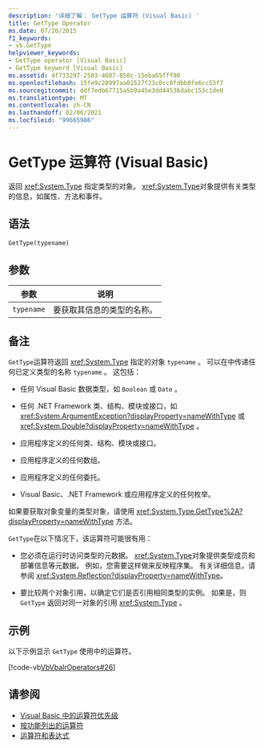 ```yaml
---
description: '详细了解： GetType 运算符 (Visual Basic) '
title: GetType Operator
ms.date: 07/20/2015
f1_keywords:
- vb.GetType
helpviewer_keywords:
- GetType operator [Visual Basic]
- GetType keyword [Visual Basic]
ms.assetid: 4f733297-2503-4607-850c-15eba65fff90
ms.openlocfilehash: 15fe9c28997aa01527f23c0cc8fdbb0fe6cc53f7
ms.sourcegitcommit: ddf7edb67715a5b9a45e3dd44536dabc153c1de0
ms.translationtype: MT
ms.contentlocale: zh-CN
ms.lasthandoff: 02/06/2021
ms.locfileid: "99665986"
---
```

# <a name="gettype-operator-visual-basic"></a>GetType 运算符 (Visual Basic)

返回 <xref:System.Type> 指定类型的对象。 <xref:System.Type>对象提供有关类型的信息，如属性、方法和事件。  
  
## <a name="syntax"></a>语法  
  
```vb  
GetType(typename)  
```  
  
## <a name="parameters"></a>参数  
  
|参数|说明|  
|---|---|  
|`typename`|要获取其信息的类型的名称。|  
  
## <a name="remarks"></a>备注  

 `GetType`运算符返回 <xref:System.Type> 指定的对象 `typename` 。 可以在中传递任何已定义类型的名称 `typename` 。 这包括：  
  
- 任何 Visual Basic 数据类型，如 `Boolean` 或 `Date` 。  
  
- 任何 .NET Framework 类、结构、模块或接口，如 <xref:System.ArgumentException?displayProperty=nameWithType> 或 <xref:System.Double?displayProperty=nameWithType> 。  
  
- 应用程序定义的任何类、结构、模块或接口。  
  
- 应用程序定义的任何数组。  
  
- 应用程序定义的任何委托。  
  
- Visual Basic、.NET Framework 或应用程序定义的任何枚举。  
  
 如果要获取对象变量的类型对象，请使用 <xref:System.Type.GetType%2A?displayProperty=nameWithType> 方法。  
  
 `GetType`在以下情况下，该运算符可能很有用：  
  
- 您必须在运行时访问类型的元数据。 <xref:System.Type>对象提供类型成员和部署信息等元数据。 例如，您需要这样做来反映程序集。 有关详细信息，请参阅 <xref:System.Reflection?displayProperty=nameWithType>。  
  
- 要比较两个对象引用，以确定它们是否引用相同类型的实例。 如果是，则 `GetType` 返回对同一对象的引用 <xref:System.Type> 。  
  
## <a name="example"></a>示例  

 以下示例显示 `GetType` 使用中的运算符。  
  
 [!code-vb[VbVbalrOperators#26](~/samples/snippets/visualbasic/VS_Snippets_VBCSharp/VbVbalrOperators/VB/Class1.vb#26)]  
  
## <a name="see-also"></a>请参阅

- [Visual Basic 中的运算符优先级](operator-precedence.md)
- [按功能列出的运算符](operators-listed-by-functionality.md)
- [运算符和表达式](../../programming-guide/language-features/operators-and-expressions/index.md)
